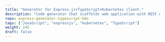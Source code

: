 ```yaml
---
title: "Generator for Express.js+TypeScript+Kubernetes client."
description: "Code generator that scaffolds web application with REST endpoint configured w/ ts and k8s client."
repo: express-generator-typescript-k8s
tags: ["JavaScript", "expressjs", "kubernetes", "TypeScript"]
weight: 145
draft: false
---
```

